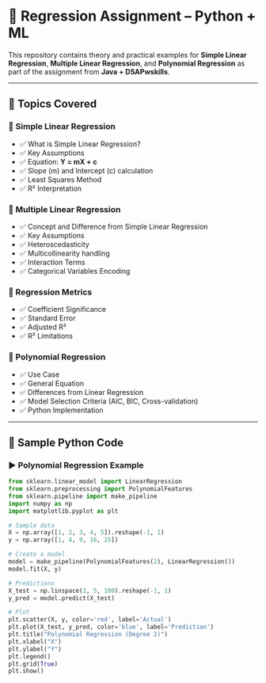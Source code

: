 # 📘 Regression Assignment – Python + ML

This repository contains theory and practical examples for **Simple Linear Regression**, **Multiple Linear Regression**, and **Polynomial Regression** as part of the assignment from **Java + DSAPwskills**.

---

## 📌 Topics Covered

### 🔹 Simple Linear Regression
- ✅ What is Simple Linear Regression?
- ✅ Key Assumptions
- ✅ Equation: **Y = mX + c**
- ✅ Slope (m) and Intercept (c) calculation
- ✅ Least Squares Method
- ✅ R² Interpretation

### 🔹 Multiple Linear Regression
- ✅ Concept and Difference from Simple Linear Regression
- ✅ Key Assumptions
- ✅ Heteroscedasticity
- ✅ Multicollinearity handling
- ✅ Interaction Terms
- ✅ Categorical Variables Encoding

### 🔹 Regression Metrics
- ✅ Coefficient Significance
- ✅ Standard Error
- ✅ Adjusted R²
- ✅ R² Limitations

### 🔹 Polynomial Regression
- ✅ Use Case
- ✅ General Equation
- ✅ Differences from Linear Regression
- ✅ Model Selection Criteria (AIC, BIC, Cross-validation)
- ✅ Python Implementation

---

## 🧠 Sample Python Code

### ▶️ Polynomial Regression Example

```python
from sklearn.linear_model import LinearRegression
from sklearn.preprocessing import PolynomialFeatures
from sklearn.pipeline import make_pipeline
import numpy as np
import matplotlib.pyplot as plt

# Sample data
X = np.array([1, 2, 3, 4, 5]).reshape(-1, 1)
y = np.array([1, 4, 9, 16, 25])

# Create a model
model = make_pipeline(PolynomialFeatures(2), LinearRegression())
model.fit(X, y)

# Predictions
X_test = np.linspace(1, 5, 100).reshape(-1, 1)
y_pred = model.predict(X_test)

# Plot
plt.scatter(X, y, color='red', label='Actual')
plt.plot(X_test, y_pred, color='blue', label='Prediction')
plt.title("Polynomial Regression (Degree 2)")
plt.xlabel("X")
plt.ylabel("Y")
plt.legend()
plt.grid(True)
plt.show()
